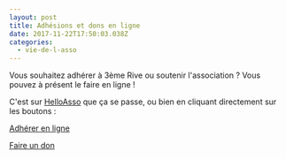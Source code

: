 ```yaml
---
layout: post
title: Adhésions et dons en ligne
date: 2017-11-22T17:50:03.038Z
categories:
  - vie-de-l-asso
---
```

Vous souhaitez adhérer à 3ème Rive ou soutenir l'association ? Vous pouvez à présent le faire en ligne !

C'est sur [HelloAsso](https://www.helloasso.com/associations/3eme-rive-cafe-associatif) que ça se passe, ou bien en cliquant directement sur les boutons :

<a href="https://www.helloasso.com/associations/3eme-rive-cafe-associatif/adhesions/adhesions-2017"  target="_blank" class="btn">Adhérer en ligne</a>

<a href="https://www.helloasso.com/associations/3eme-rive-cafe-associatif/formulaires/1" target="_blank" class="btn">Faire un don</a>
